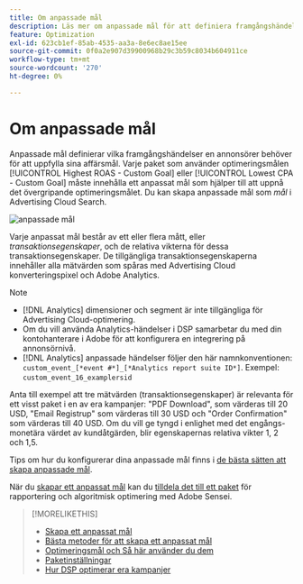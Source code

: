 ```yaml
---
title: Om anpassade mål
description: Läs mer om anpassade mål för att definiera framgångshändelser i paket som är optimerade för det lägsta CPA eller högsta ROAS.
feature: Optimization
exl-id: 623cb1ef-85ab-4535-aa3a-8e6ec8ae15ee
source-git-commit: 0f0a2e907d39900968b29c3b59c8034b604911ce
workflow-type: tm+mt
source-wordcount: '270'
ht-degree: 0%

---
```


# Om anpassade mål

Anpassade mål definierar vilka framgångshändelser en annonsörer behöver för att uppfylla sina affärsmål. Varje paket som använder optimeringsmålen [!UICONTROL Highest ROAS - Custom Goal] eller [!UICONTROL Lowest CPA - Custom Goal] måste innehålla ett anpassat mål som hjälper till att uppnå det övergripande optimeringsmålet. Du kan skapa anpassade mål som *mål* i Advertising Cloud Search.

![anpassade mål](/help/dsp/assets/objective-goals.png)

Varje anpassat mål består av ett eller flera mått, eller *transaktionsegenskaper*, och de relativa vikterna för dessa transaktionsegenskaper. De tillgängliga transaktionsegenskaperna innehåller alla mätvärden som spåras med Advertising Cloud konverteringspixel och Adobe Analytics.

>[!NOTE]
>
>* [!DNL Analytics] dimensioner och segment är inte tillgängliga för Advertising Cloud-optimering.
>* Om du vill använda Analytics-händelser i DSP samarbetar du med din kontohanterare i Adobe för att konfigurera en integrering på annonsörnivå.
>* [!DNL Analytics] anpassade händelser följer den här namnkonventionen:  `custom_event_[*event #*]_[*Analytics report suite ID*]`. Exempel: `custom_event_16_examplersid`


Anta till exempel att tre mätvärden (transaktionsegenskaper) är relevanta för ett visst paket i en av era kampanjer: &quot;PDF Download&quot;, som värderas till 20 USD, &quot;Email Registrup&quot; som värderas till 30 USD och &quot;Order Confirmation&quot; som värderas till 40 USD. Om du vill ge tyngd i enlighet med det engångs-monetära värdet av kundåtgärden, blir egenskapernas relativa vikter 1, 2 och 1,5.

Tips om hur du konfigurerar dina anpassade mål finns i [de bästa sätten att skapa anpassade mål](custom-goal-best-practices.md).

När du [skapar ett anpassat mål](custom-goal-create.md) kan du [tilldela det till ett paket](/help/dsp/campaign-management/packages/package-settings.md) för rapportering och algoritmisk optimering med Adobe Sensei.

>[!MORELIKETHIS]
>
>* [Skapa ett anpassat mål](custom-goal-create.md)
>* [Bästa metoder för att skapa ett anpassat mål](custom-goal-best-practices.md)
>* [Optimeringsmål och Så här använder du dem](optimization-goals.md)
>* [Paketinställningar](/help/dsp/campaign-management/packages/package-settings.md)
> * [Hur DSP optimerar era kampanjer](optimization-how-dsp-optimizes-campaigns.md)

